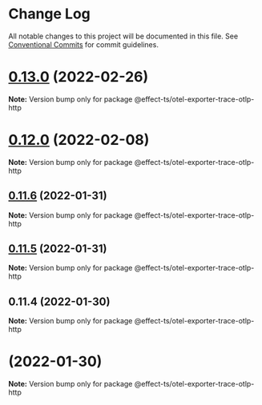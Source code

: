 # Change Log

All notable changes to this project will be documented in this file.
See [Conventional Commits](https://conventionalcommits.org) for commit guidelines.

# [0.13.0](https://github.com/Effect-TS/otel/compare/@effect-ts/otel-exporter-trace-otlp-http@0.12.0...@effect-ts/otel-exporter-trace-otlp-http@0.13.0) (2022-02-26)

**Note:** Version bump only for package @effect-ts/otel-exporter-trace-otlp-http





# [0.12.0](https://github.com/Effect-TS/otel/compare/@effect-ts/otel-exporter-trace-otlp-http@0.11.6...@effect-ts/otel-exporter-trace-otlp-http@0.12.0) (2022-02-08)

**Note:** Version bump only for package @effect-ts/otel-exporter-trace-otlp-http





## [0.11.6](https://github.com/Effect-TS/otel/compare/@effect-ts/otel-exporter-trace-otlp-http@0.11.5...@effect-ts/otel-exporter-trace-otlp-http@0.11.6) (2022-01-31)

**Note:** Version bump only for package @effect-ts/otel-exporter-trace-otlp-http





## [0.11.5](https://github.com/Effect-TS/otel/compare/@effect-ts/otel-exporter-trace-otlp-http@0.11.4...@effect-ts/otel-exporter-trace-otlp-http@0.11.5) (2022-01-31)

**Note:** Version bump only for package @effect-ts/otel-exporter-trace-otlp-http





## 0.11.4 (2022-01-30)

**Note:** Version bump only for package @effect-ts/otel-exporter-trace-otlp-http





#  (2022-01-30)

**Note:** Version bump only for package @effect-ts/otel-exporter-trace-otlp-http

